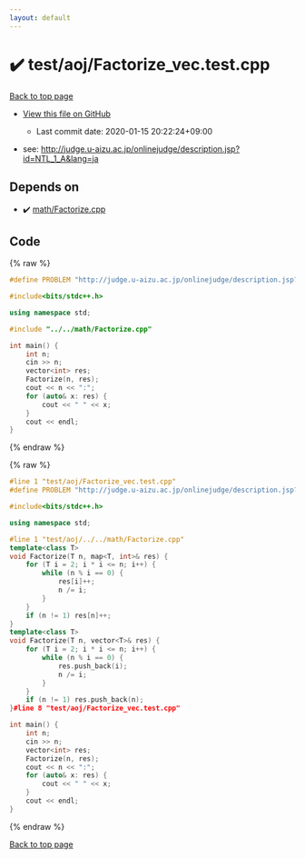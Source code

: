 ```yaml
---
layout: default
---
```


<!-- mathjax config similar to math.stackexchange -->
<script type="text/javascript" async
  src="https://cdnjs.cloudflare.com/ajax/libs/mathjax/2.7.5/MathJax.js?config=TeX-MML-AM_CHTML">
</script>
<script type="text/x-mathjax-config">
  MathJax.Hub.Config({
    TeX: { equationNumbers: { autoNumber: "AMS" }},
    tex2jax: {
      inlineMath: [ ['$','$'] ],
      processEscapes: true
    },
    "HTML-CSS": { matchFontHeight: false },
    displayAlign: "left",
    displayIndent: "2em"
  });
</script>

<script type="text/javascript" src="https://cdnjs.cloudflare.com/ajax/libs/jquery/3.4.1/jquery.min.js"></script>
<script src="https://cdn.jsdelivr.net/npm/jquery-balloon-js@1.1.2/jquery.balloon.min.js" integrity="sha256-ZEYs9VrgAeNuPvs15E39OsyOJaIkXEEt10fzxJ20+2I=" crossorigin="anonymous"></script>
<script type="text/javascript" src="../../../assets/js/copy-button.js"></script>
<link rel="stylesheet" href="../../../assets/css/copy-button.css" />


# :heavy_check_mark: test/aoj/Factorize_vec.test.cpp

<a href="../../../index.html">Back to top page</a>

* <a href="{{ site.github.repository_url }}/blob/master/test/aoj/Factorize_vec.test.cpp">View this file on GitHub</a>
    - Last commit date: 2020-01-15 20:22:24+09:00


* see: <a href="http://judge.u-aizu.ac.jp/onlinejudge/description.jsp?id=NTL_1_A&lang=ja">http://judge.u-aizu.ac.jp/onlinejudge/description.jsp?id=NTL_1_A&lang=ja</a>


## Depends on

* :heavy_check_mark: <a href="../../../library/math/Factorize.cpp.html">math/Factorize.cpp</a>


## Code

<a id="unbundled"></a>
{% raw %}
```cpp
#define PROBLEM "http://judge.u-aizu.ac.jp/onlinejudge/description.jsp?id=NTL_1_A&lang=ja"

#include<bits/stdc++.h>

using namespace std;

#include "../../math/Factorize.cpp"

int main() {
	int n;
	cin >> n;
	vector<int> res;
	Factorize(n, res);
	cout << n << ":";
	for (auto& x: res) {
		cout << " " << x;
	}
	cout << endl;
}
```
{% endraw %}

<a id="bundled"></a>
{% raw %}
```cpp
#line 1 "test/aoj/Factorize_vec.test.cpp"
#define PROBLEM "http://judge.u-aizu.ac.jp/onlinejudge/description.jsp?id=NTL_1_A&lang=ja"

#include<bits/stdc++.h>

using namespace std;

#line 1 "test/aoj/../../math/Factorize.cpp"
template<class T>
void Factorize(T n, map<T, int>& res) {
	for (T i = 2; i * i <= n; i++) {
		while (n % i == 0) {
			res[i]++;
			n /= i;
		}
	}
	if (n != 1) res[n]++;
}
template<class T>
void Factorize(T n, vector<T>& res) {
	for (T i = 2; i * i <= n; i++) {
		while (n % i == 0) {
			res.push_back(i);
			n /= i;
		}
	}
	if (n != 1) res.push_back(n);
}#line 8 "test/aoj/Factorize_vec.test.cpp"

int main() {
	int n;
	cin >> n;
	vector<int> res;
	Factorize(n, res);
	cout << n << ":";
	for (auto& x: res) {
		cout << " " << x;
	}
	cout << endl;
}
```
{% endraw %}

<a href="../../../index.html">Back to top page</a>

